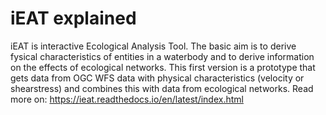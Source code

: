 # iEAT explained
iEAT is interactive Ecological Analysis Tool. The basic aim is to derive fysical characteristics of entities in a waterbody and to derive information on the effects of ecological networks.
This first version is a prototype that gets data from OGC WFS data with physical characteristics (velocity or shearstress) and combines this with data from ecological networks.
Read more on: https://ieat.readthedocs.io/en/latest/index.html
